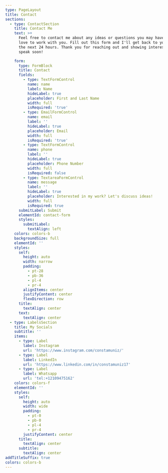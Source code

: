```yaml
---
type: PageLayout
title: Contact
sections:
  - type: ContactSection
    title: Contact Me
    text: >+
      Feel free to contact me about any ideas or questions you may have, I'd
      love to work with you. Fill out this form and I'll get back to you within
      the next 24 hours. Thank you for reaching out and showing interest, we'll
      speak soon!

    form:
      type: FormBlock
      title: Contact
      fields:
        - type: TextFormControl
          name: name
          label: Name
          hideLabel: true
          placeholder: First and Last Name
          width: full
          isRequired: 'true'
        - type: EmailFormControl
          name: email
          label: ''
          hideLabel: true
          placeholder: Email
          width: full
          isRequired: 'true'
        - type: TextFormControl
          name: phone
          label: ''
          hideLabel: true
          placeholder: Phone Number
          width: full
          isRequired: false
        - type: TextareaFormControl
          name: message
          label: ''
          hideLabel: true
          placeholder: Interested in my work? Let's discuss ideas!
          width: full
          isRequired: true
      submitLabel: Submit
      elementId: contact-form
      styles:
        submitLabel:
          textAlign: left
    colors: colors-b
    backgroundSize: full
    elementId: ''
    styles:
      self:
        height: auto
        width: narrow
        padding:
          - pt-28
          - pb-36
          - pl-4
          - pr-4
        alignItems: center
        justifyContent: center
        flexDirection: row
      title:
        textAlign: center
      text:
        textAlign: center
  - type: LabelsSection
    title: My Socials
    subtitle: ''
    items:
      - type: Label
        label: Instagram
        url: 'https://www.instagram.com/constamuniz/'
      - type: Label
        label: LinkedIn
        url: 'https://www.linkedin.com/in/constamuniz17'
      - type: Label
        label: Whatsapp
        url: 'tel:+12109475162'
    colors: colors-f
    elementId: ''
    styles:
      self:
        height: auto
        width: wide
        padding:
          - pt-0
          - pb-0
          - pl-4
          - pr-4
        justifyContent: center
      title:
        textAlign: center
      subtitle:
        textAlign: center
addTitleSuffix: true
colors: colors-b
---
```

